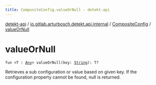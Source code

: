 ```yaml
---
title: CompositeConfig.valueOrNull - detekt-api
---
```


[detekt-api](../../index.html) / [io.gitlab.arturbosch.detekt.api.internal](../index.html) / [CompositeConfig](index.html) / [valueOrNull](./value-or-null.html)

# valueOrNull

`fun <T : `[`Any`](https://kotlinlang.org/api/latest/jvm/stdlib/kotlin/-any/index.html)`> valueOrNull(key: `[`String`](https://kotlinlang.org/api/latest/jvm/stdlib/kotlin/-string/index.html)`): T?`

Retrieves a sub configuration or value based on given key.
If the configuration property cannot be found, null is returned.

